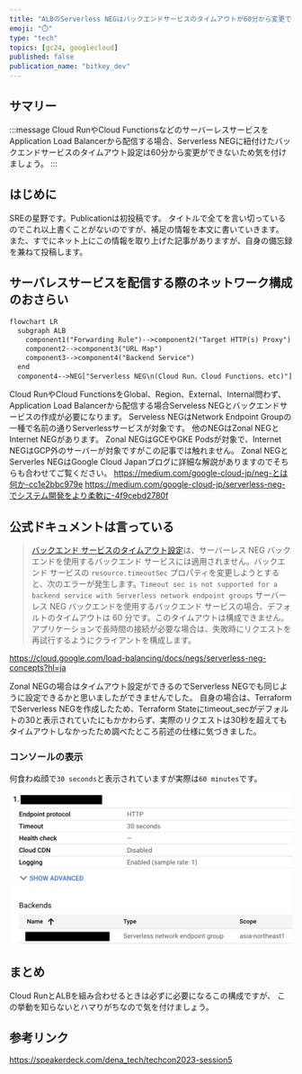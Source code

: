```yaml
---
title: "ALBのServerless NEGはバックエンドサービスのタイムアウトが60分から変更できない"
emoji: "⏱️"
type: "tech"
topics: [gc24, googlecloud]
published: false
publication_name: "bitkey_dev"
---
```


## サマリー

:::message
Cloud RunやCloud FunctionsなどのサーバーレスサービスをApplication Load Balancerから配信する場合、Serverless NEGに紐付けたバックエンドサービスのタイムアウト設定は60分から変更ができないため気を付けましょう。
:::

## はじめに

SREの星野です。Publicationは初投稿です。
タイトルで全てを言い切っているのでこれ以上書くことがないのですが、補足の情報を本文に書いていきます。
また、すでにネット上にこの情報を取り上げた記事がありますが、自身の備忘録を兼ねて投稿します。


## サーバレスサービスを配信する際のネットワーク構成のおさらい

```mermaid
flowchart LR
  subgraph ALB
    component1("Forwarding Rule")-->component2("Target HTTP(s) Proxy")
    component2-->component3("URL Map")
    component3-->component4("Backend Service")
  end
  component4-->NEG["Serverless NEG\n(Cloud Run、Cloud Functions、etc)"]
```

Cloud RunやCloud FunctionsをGlobal、Region、External、Internal問わず、Application Load Balancerから配信する場合Serveless NEGとバックエンドサービスの作成が必要になります。
Serveless NEGはNetwork Endpoint Groupの一種で名前の通りServerlessサービスが対象です。
他のNEGはZonal NEGとInternet NEGがあります。
Zonal NEGはGCEやGKE Podsが対象で、Internet NEGはGCP外のサーバーが対象ですがこの記事では触れません。
Zonal NEGとServerles NEGはGoogle Cloud Japanブログに詳細な解説がありますのでそちらも合わせてご覧ください。
https://medium.com/google-cloud-jp/neg-とは何か-cc1e2bbc979e
https://medium.com/google-cloud-jp/serverless-neg-でシステム開発をより柔軟に-4f9cebd2780f

## 公式ドキュメントは言っている

> [バックエンド サービスのタイムアウト設定](https://cloud.google.com/load-balancing/docs/backend-service?hl=ja#timeout-setting)は、サーバーレス NEG バックエンドを使用するバックエンド サービスには適用されません。バックエンド サービスの `resource.timeoutSec` プロパティを変更しようとすると、次のエラーが発生します。`Timeout sec is not supported for a backend service with Serverless network endpoint groups`
> サーバーレス NEG バックエンドを使用するバックエンド サービスの場合、デフォルトのタイムアウトは 60 分です。このタイムアウトは構成できません。アプリケーションで長時間の接続が必要な場合は、失敗時にリクエストを再試行するようにクライアントを構成します。

https://cloud.google.com/load-balancing/docs/negs/serverless-neg-concepts?hl=ja

Zonal NEGの場合はタイムアウト設定ができるのでServerless NEGでも同じように設定できるかと思いましたができませんでした。
自身の場合は、TerraformでServerless NEGを作成したため、Terraform Stateにtimeout_secがデフォルトの30と表示されていたにもかかわらず、実際のリクエストは30秒を超えてもタイムアウトしなかったため調べたところ前述の仕様に気づきました。

### コンソールの表示

何食わぬ顔で`30 seconds`と表示されていますが実際は`60 minutes`です。

![](/images/gcp_console_neg.png)

## まとめ

Cloud RunとALBを組み合わせるときは必ずに必要になるこの構成ですが、
この挙動を知らないとハマりがちなので気を付けましょう。

## 参考リンク

https://speakerdeck.com/dena_tech/techcon2023-session5

